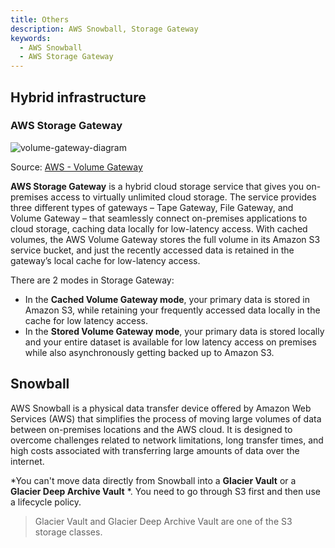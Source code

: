```yaml
---
title: Others
description: AWS Snowball, Storage Gateway
keywords:
  - AWS Snowball 
  - AWS Storage Gateway
---
```



## Hybrid infrastructure  

### AWS Storage Gateway

![volume-gateway-diagram](/img/aws/networking/others/volume-gateway-diagram.png)

Source: [AWS - Volume Gateway](https://aws.amazon.com/storagegateway/volume/)

**AWS Storage Gateway** is a hybrid cloud storage service that gives you on-premises access to virtually unlimited cloud storage. The service provides three different types of gateways – Tape Gateway, File Gateway, and Volume Gateway – that seamlessly connect on-premises applications to cloud storage, caching data locally for low-latency access. With cached volumes, the AWS Volume Gateway stores the full volume in its Amazon S3 service bucket, and just the recently accessed data is retained in the gateway’s local cache for low-latency access.

There are 2 modes in Storage Gateway: 
- In the **Cached Volume Gateway mode**, your primary data is stored in Amazon S3, while retaining your frequently accessed data locally in the cache for low latency access.
- In the **Stored Volume Gateway mode**, your primary data is stored locally and your entire dataset is available for low latency access on premises while also asynchronously getting backed up to Amazon S3. 

## Snowball

AWS Snowball is a physical data transfer device offered by Amazon Web Services (AWS) that simplifies the process of moving large volumes of data between on-premises locations and the AWS cloud. It is designed to overcome challenges related to network limitations, long transfer times, and high costs associated with transferring large amounts of data over the internet.

*You can't move data directly from Snowball into a **Glacier Vault** or a **Glacier Deep Archive Vault** *. You need to go through S3 first and then use a lifecycle policy.

> Glacier Vault and Glacier Deep Archive Vault are one of the S3 storage classes.